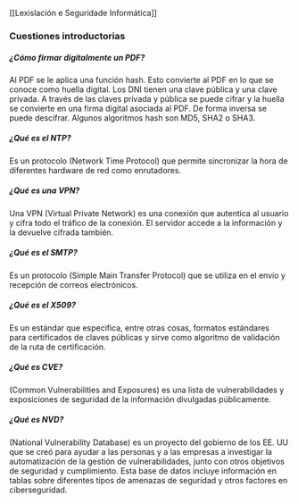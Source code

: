 [[Lexislación e Seguridade Informática]]

### Cuestiones introductorias
##### ¿Cómo firmar digitalmente un PDF?
Al PDF se le aplica una función hash. Esto convierte al PDF en lo que se conoce como huella digital. Los DNI tienen una clave pública y una clave privada. A través de las claves privada y pública se puede cifrar y la huella se convierte en una firma digital asociada al PDF. De forma inversa se puede descifrar. Algunos algoritmos hash son MD5, SHA2 o SHA3.

##### ¿Qué es el NTP?
Es un protocolo (Network Time Protocol) que permite sincronizar la hora de diferentes hardware de red como enrutadores.

##### ¿Qué es una VPN?
Una VPN (Virtual Private Network) es una conexión que autentica al usuario y cifra todo el tráfico de la conexión. El servidor accede a la información y la devuelve cifrada también.

##### ¿Qué es el SMTP?
Es un protocolo (Simple Main Transfer Protocol) que se utiliza en el envío y recepción de correos electrónicos.

##### ¿Qué es el X509?
Es un estándar que especifica, entre otras cosas, formatos estándares para certificados de claves públicas y sirve como algoritmo de validación de la ruta de certificación.

##### ¿Qué es CVE?
(Common Vulnerabilities and Exposures) es una lista de vulnerabilidades y exposiciones de seguridad de la información divulgadas públicamente.

##### ¿Qué es NVD?
(National Vulnerability Database) es un proyecto del gobierno de los EE. UU que se creó para ayudar a las personas y a las empresas a investigar la automatización de la gestión de vulnerabilidades, junto con otros objetivos de seguridad y cumplimiento. Esta base de datos incluye información en tablas sobre diferentes tipos de amenazas de seguridad y otros factores en ciberseguridad.